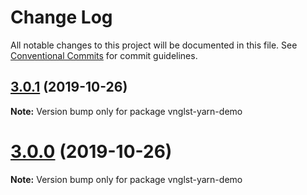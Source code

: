 # Change Log

All notable changes to this project will be documented in this file.
See [Conventional Commits](https://conventionalcommits.org) for commit guidelines.

## [3.0.1](https://github.com/vnglst/learning-yarn-workspaces/compare/vnglst-yarn-demo@3.0.0...vnglst-yarn-demo@3.0.1) (2019-10-26)

**Note:** Version bump only for package vnglst-yarn-demo





# [3.0.0](https://github.com/vnglst/learning-yarn-workspaces/compare/vnglst-yarn-demo@2.2.3...vnglst-yarn-demo@3.0.0) (2019-10-26)

**Note:** Version bump only for package vnglst-yarn-demo

